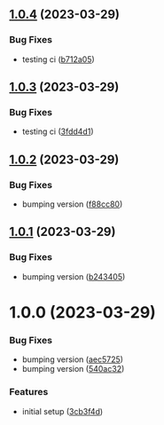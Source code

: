 ## [1.0.4](https://github.com/subtopia-algo/subtopia-js/compare/v1.0.3...v1.0.4) (2023-03-29)


### Bug Fixes

* testing ci ([b712a05](https://github.com/subtopia-algo/subtopia-js/commit/b712a058794e5ceb175dcd78c29cdff9fb962bf8))

## [1.0.3](https://github.com/subtopia-algo/subtopia-js/compare/v1.0.2...v1.0.3) (2023-03-29)


### Bug Fixes

* testing ci ([3fdd4d1](https://github.com/subtopia-algo/subtopia-js/commit/3fdd4d1dec846cbdbf3c54d04e9561e300eb2667))

## [1.0.2](https://github.com/subtopia-algo/subtopia-js/compare/v1.0.1...v1.0.2) (2023-03-29)


### Bug Fixes

* bumping version ([f88cc80](https://github.com/subtopia-algo/subtopia-js/commit/f88cc80b68a98fb436b3610255bb636158128912))

## [1.0.1](https://github.com/subtopia-algo/subtopia-js/compare/v1.0.0...v1.0.1) (2023-03-29)


### Bug Fixes

* bumping version ([b243405](https://github.com/subtopia-algo/subtopia-js/commit/b2434052ef6059f6ce5fbdfcddf4df020cff41a8))

# 1.0.0 (2023-03-29)


### Bug Fixes

* bumping version ([aec5725](https://github.com/subtopia-algo/subtopia-js/commit/aec5725df34a1a60be02435488d0b8b21964fb9c))
* bumping version ([540ac32](https://github.com/subtopia-algo/subtopia-js/commit/540ac32dd3d286dd452f6257b7025e8e16ed96b1))


### Features

* initial setup ([3cb3f4d](https://github.com/subtopia-algo/subtopia-js/commit/3cb3f4da47b04a8ced8f3eef86254a8bc7194850))

